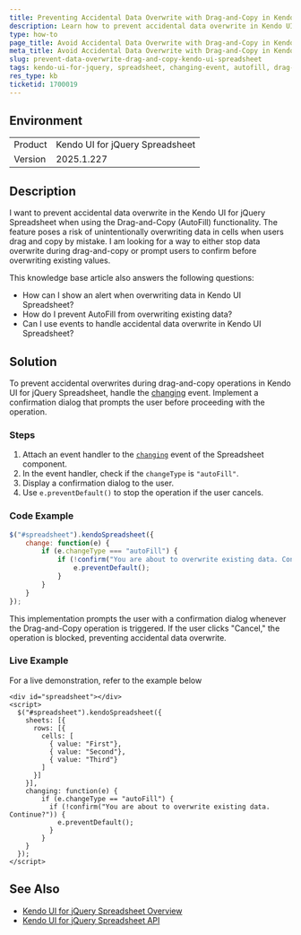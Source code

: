 ```yaml
---
title: Preventing Accidental Data Overwrite with Drag-and-Copy in Kendo UI for jQuery Spreadsheet
description: Learn how to prevent accidental data overwrite in Kendo UI for jQuery Spreadsheet by implementing a safeguard for the Drag-and-Copy functionality.
type: how-to
page_title: Avoid Accidental Data Overwrite with Drag-and-Copy in Kendo UI Spreadsheet
meta_title: Avoid Accidental Data Overwrite with Drag-and-Copy in Kendo UI Spreadsheet
slug: prevent-data-overwrite-drag-and-copy-kendo-ui-spreadsheet
tags: kendo-ui-for-jquery, spreadsheet, changing-event, autofill, drag-and-copy, data-overwrite
res_type: kb
ticketid: 1700019
---
```


## Environment
<table>
<tbody>
<tr>
<td> Product </td>
<td> Kendo UI for jQuery Spreadsheet </td>
</tr>
<tr>
<td> Version </td>
<td> 2025.1.227 </td>
</tr>
</tbody>
</table>

## Description

I want to prevent accidental data overwrite in the Kendo UI for jQuery Spreadsheet when using the Drag-and-Copy (AutoFill) functionality. The feature poses a risk of unintentionally overwriting data in cells when users drag and copy by mistake. I am looking for a way to either stop data overwrite during drag-and-copy or prompt users to confirm before overwriting existing values.

This knowledge base article also answers the following questions:
- How can I show an alert when overwriting data in Kendo UI Spreadsheet?
- How do I prevent AutoFill from overwriting existing data?
- Can I use events to handle accidental data overwrite in Kendo UI Spreadsheet?

## Solution

To prevent accidental overwrites during drag-and-copy operations in Kendo UI for jQuery Spreadsheet, handle the [changing](https://www.telerik.com/kendo-jquery-ui/documentation/api/javascript/ui/spreadsheet/events/changing) event. Implement a confirmation dialog that prompts the user before proceeding with the operation.

### Steps

1. Attach an event handler to the [`changing`](https://www.telerik.com/kendo-jquery-ui/documentation/api/javascript/ui/spreadsheet/events/changing) event of the Spreadsheet component.
2. In the event handler, check if the `changeType` is `"autoFill"`.
3. Display a confirmation dialog to the user.
4. Use `e.preventDefault()` to stop the operation if the user cancels.

### Code Example

```javascript
$("#spreadsheet").kendoSpreadsheet({
    change: function(e) {
        if (e.changeType === "autoFill") {
            if (!confirm("You are about to overwrite existing data. Continue?")) {
                e.preventDefault();
            }
        }
    }
});
```

This implementation prompts the user with a confirmation dialog whenever the Drag-and-Copy operation is triggered. If the user clicks "Cancel," the operation is blocked, preventing accidental data overwrite.

### Live Example

For a live demonstration, refer to the example below

```dojo
<div id="spreadsheet"></div>
<script>
  $("#spreadsheet").kendoSpreadsheet({
    sheets: [{
      rows: [{
        cells: [
          { value: "First"},
          { value: "Second"},
          { value: "Third"}
        ]
      }]
    }],
    changing: function(e) {    
    	if (e.changeType == "autoFill") {
    	  if (!confirm("You are about to overwrite existing data. Continue?")) {        
    	    e.preventDefault();
    	  }
    	}
  	}
  });
</script>
```

## See Also

- [Kendo UI for jQuery Spreadsheet Overview](https://www.telerik.com/kendo-jquery-ui/documentation/controls/spreadsheet/overview)
- [Kendo UI for jQuery Spreadsheet API](https://www.telerik.com/kendo-jquery-ui/documentation/api/javascript/ui/spreadsheet)
